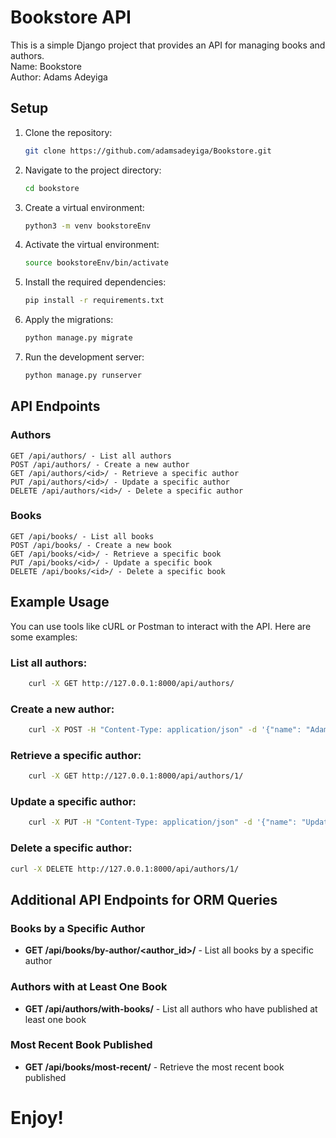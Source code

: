 # Bookstore API

This is a simple Django project that provides an API for managing books and authors.
<br>Name: Bookstore
<br>Author: Adams Adeyiga

## Setup

1. Clone the repository:
   ```bash
   git clone https://github.com/adamsadeyiga/Bookstore.git

2. Navigate to the project directory:
    ```bash
    cd bookstore

3. Create a virtual environment:
    ```bash
    python3 -m venv bookstoreEnv
4. Activate the virtual environment:
    ```bash 
    source bookstoreEnv/bin/activate

5. Install the required dependencies:
    ```bash
    pip install -r requirements.txt

6. Apply the migrations:
    ```bash 
    python manage.py migrate

7. Run the development server:
    ```bash
    python manage.py runserver

## API Endpoints
### Authors
    GET /api/authors/ - List all authors
    POST /api/authors/ - Create a new author
    GET /api/authors/<id>/ - Retrieve a specific author
    PUT /api/authors/<id>/ - Update a specific author
    DELETE /api/authors/<id>/ - Delete a specific author
### Books
    GET /api/books/ - List all books
    POST /api/books/ - Create a new book
    GET /api/books/<id>/ - Retrieve a specific book
    PUT /api/books/<id>/ - Update a specific book
    DELETE /api/books/<id>/ - Delete a specific book

## Example Usage
You can use tools like cURL or Postman to interact with the API. Here are some examples:

### List all authors:
```bash
    curl -X GET http://127.0.0.1:8000/api/authors/
```
### Create a new author:
```bash
    curl -X POST -H "Content-Type: application/json" -d '{"name": "Adams Adeyiga", "birth_date": "1980-01-01"}' http://127.0.0.1:8000/api/authors/
```
### Retrieve a specific author:
```bash
    curl -X GET http://127.0.0.1:8000/api/authors/1/
```
### Update a specific author:
```bash
    curl -X PUT -H "Content-Type: application/json" -d '{"name": "Updated Name", "birth_date": "1980-01-01"}' http://127.0.0.1:8000/api/authors/1/
```
### Delete a specific author:
```bash
curl -X DELETE http://127.0.0.1:8000/api/authors/1/
```
## Additional API Endpoints for ORM Queries
### Books by a Specific Author

- **GET /api/books/by-author/\<author_id\>/** - List all books by a specific author

### Authors with at Least One Book

- **GET /api/authors/with-books/** - List all authors who have published at least one book

### Most Recent Book Published

- **GET /api/books/most-recent/** - Retrieve the most recent book published

# Enjoy!